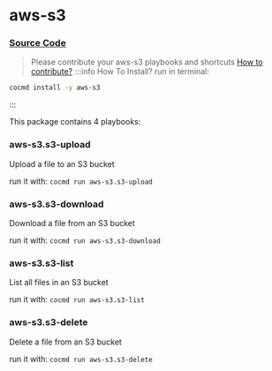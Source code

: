 # aws-s3
### [ Source Code ](https://github.com/cocmd/hub/tree/master/packages/aws-s3)
> Please contribute your aws-s3 playbooks and shortcuts
> [How to contribute?](https://cocmd.org/docs/contributing)
:::info How To Install?
run in terminal:
```bash
cocmd install -y aws-s3
```
:::


This package contains 4 playbooks:

### aws-s3.s3-upload
Upload a file to an S3 bucket

run it with: `cocmd run aws-s3.s3-upload`

### aws-s3.s3-download
Download a file from an S3 bucket

run it with: `cocmd run aws-s3.s3-download`

### aws-s3.s3-list
List all files in an S3 bucket

run it with: `cocmd run aws-s3.s3-list`

### aws-s3.s3-delete
Delete a file from an S3 bucket

run it with: `cocmd run aws-s3.s3-delete`




